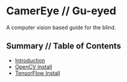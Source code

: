 # CamerEye // Gu-eyed

A computer vision based guide for the blind.


## Summary // Table of Contents

* [Introduction](README.md)
* [OpenCV Install](opencv-install.md)
* [TensorFlow Install](tensorflow-install.md)

